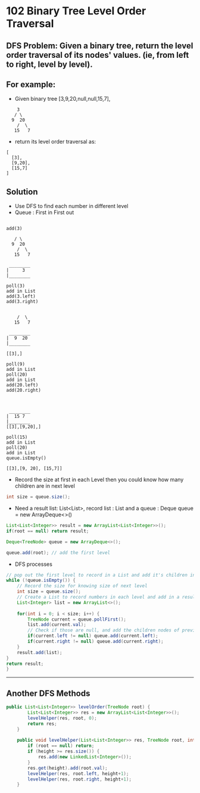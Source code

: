 # 102 Binary Tree Level Order Traversal
## DFS Problem: Given a binary tree, return the level order traversal of its nodes' values. (ie, from left to right, level by level).


## For example:
- Given binary tree [3,9,20,null,null,15,7],


```
    3
   / \
  9  20
    /  \
   15   7
```

- return its level order traversal as:

```
[
  [3],
  [9,20],
  [15,7]
]

```

## Solution
- Use DFS to find each number in different level
- Queue : First in First out 
```

add(3)

   / \
  9  20
    /  \
   15   7

 ________
|     3
|________

poll(3)
add in List
add(3.left)
add(3.right)


    /  \
   15   7

 ________
|  9  20   
|________

[[3],]

poll(9)
add in List
poll(20)
add in List
add(20.left)
add(20.right)



 ________
|  15 7   
|________
[[3],[9,20],]

poll(15)
add in List
poll(20)
add in List
queue.isEmpty()

[[3],[9, 20], [15,7]]
```
- Record the size at first in each Level then you could know how many children are in next level
```java
int size = queue.size();
```

- Need a result list: List<List<Integer>>, record list : List<Integer> and a queue : Deque<TreeNode> queue = new ArrayDeque<>()
```java
List<List<Integer>> result = new ArrayList<List<Integer>>();
if(root == null) return result;

Deque<TreeNode> queue = new ArrayDeque<>();

queue.add(root); // add the first level
```

- DFS processes
```java
// pop out the first level to record in a List and add it's children in the same time
while (!queue.isEmpty()) {
    // Record the size for knowing size of next level
    int size = queue.size();
    // Create a List to record numbers in each level and add in a result List
    List<Integer> list = new ArrayList<>();
    
    for(int i = 0; i < size; i++) {
        TreeNode current = queue.pollFirst();
        list.add(current.val);
        // Check if those are null, and add the children nodes of previous root
        if(current.left != null) queue.add(current.left);
        if(current.right != null) queue.add(current.right);
    }
    result.add(list);
}
return result;
}
```

***

## Another DFS Methods
```java
public List<List<Integer>> levelOrder(TreeNode root) {
        List<List<Integer>> res = new ArrayList<List<Integer>>();
        levelHelper(res, root, 0);
        return res;
    }
    
    public void levelHelper(List<List<Integer>> res, TreeNode root, int height) {
        if (root == null) return;
        if (height >= res.size()) {
            res.add(new LinkedList<Integer>());
        }
        res.get(height).add(root.val);
        levelHelper(res, root.left, height+1);
        levelHelper(res, root.right, height+1);
    }
```